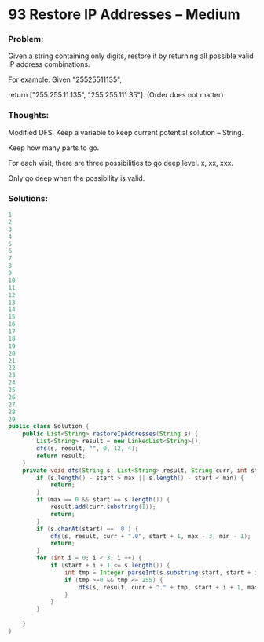 # 93 Restore IP Addresses – Medium


### Problem:



Given a string containing only digits, restore it by returning all possible valid IP address combinations.

For example:
Given "25525511135",

return ["255.255.11.135", "255.255.111.35"]. (Order does not matter)


### Thoughts:



Modified DFS. Keep a variable to keep current potential solution – String.

Keep how many parts to go.

For each visit, there are three possibilities to go deep level. x, xx, xxx.

Only go deep when the possibility is valid.


### Solutions:

```java
1
2
3
4
5
6
7
8
9
10
11
12
13
14
15
16
17
18
19
20
21
22
23
24
25
26
27
28
29
public class Solution {
    public List<String> restoreIpAddresses(String s) {
        List<String> result = new LinkedList<String>();
        dfs(s, result, "", 0, 12, 4);
        return result;
    }
    private void dfs(String s, List<String> result, String curr, int start, int max, int min) {
        if (s.length() - start > max || s.length() - start < min) {
            return;
        }
        if (max == 0 && start == s.length()) {
            result.add(curr.substring(1));
            return;
        }
        if (s.charAt(start) == '0') {
            dfs(s, result, curr + ".0", start + 1, max - 3, min - 1);
            return;
        }
        for (int i = 0; i < 3; i ++) {
            if (start + i + 1 <= s.length()) {
                int tmp = Integer.parseInt(s.substring(start, start + i + 1));
                if (tmp >=0 && tmp <= 255) {
                    dfs(s, result, curr + "." + tmp, start + i + 1, max - 3, min - 1);
                }
            }
        }
         
    }
}
```